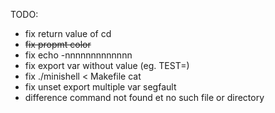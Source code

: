 TODO:   
- fix return value of cd
- ~~fix propmt color~~
- fix echo -nnnnnnnnnnnnn
- fix export var without value (eg. TEST=)
- fix ./minishell < Makefile cat
- fix unset export multiple var segfault
- difference command not found et no such file or directory
